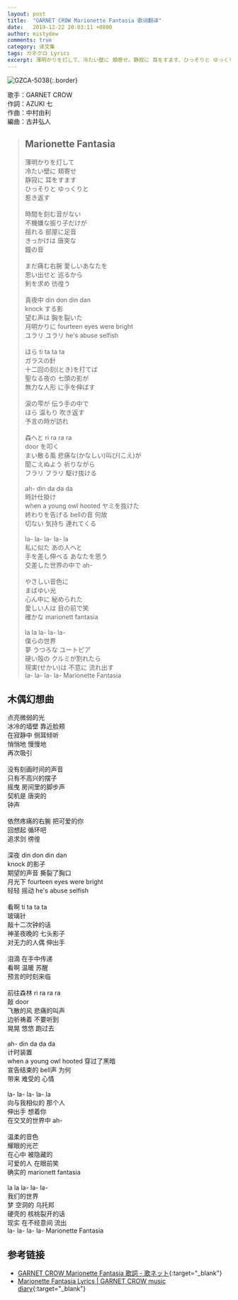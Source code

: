 ```yaml
---
layout: post
title:  "GARNET CROW Marionette Fantasia 歌词翻译"
date:   2019-12-22 20:03:11 +0800
author: mistydew
comments: true
category: 译文集
tags: ガネクロ Lyrics
excerpt: 薄明かりを灯して、冷たい壁に 頬寄せ。静寂に 耳をすます、ひっそりと ゆっくりと、惹き返す。
---
```

![GZCA-5038](https://crowsub.github.io/assets/images/discography/album/GZCA-5038.jpg){:.border}

歌手：GARNET CROW<br>
作詞：AZUKI 七<br>
作曲：中村由利<br>
編曲：古井弘人

<blockquote class="lyric-original">
  <h2>Marionette Fantasia</h2>
  <p>
    薄明かりを灯して<br>
    冷たい壁に 頬寄せ<br>
    静寂に 耳をすます<br>
    ひっそりと ゆっくりと<br>
    惹き返す<br>
    <br>
    時間を刻む音がない<br>
    不機嫌な振り子だけが<br>
    揺れる 部屋に足音<br>
    きっかけは 唐突な<br>
    鐘の音<br>
    <br>
    まだ痛む右腕 愛しいあなたを<br>
    思い出せと 巡るから<br>
    剣を求め 彷徨う<br>
    <br>
    真夜中 din don din dan<br>
    knock する影<br>
    望む声は 胸を裂いた<br>
    月明かりに fourteen eyes were bright<br>
    ユラリ ユラリ he's abuse selfish<br>
    <br>
    ほら ti ta ta ta<br>
    ガラスの針<br>
    十二回の刻(とき)を打てば<br>
    聖なる夜の 七頭の影が<br>
    無力な人形 に手を伸ばす<br>
    <br>
    涙の雫が 伝う手の中で<br>
    ほら 温もり 吹き返す<br>
    予言の時が訪れ<br>
    <br>
    森へと ri ra ra ra <br>
    door を叩く<br>
    まい散る風 悲痛な(かなしい)叫び(こえ)が<br>
    聞こえぬよう 祈りながら<br>
    フラリ フラリ 駆け抜ける<br>
    <br>
    ah- din da da da<br>
    時計仕掛け<br>
    when a young owl hooted ヤミを抜けた<br>
    終わりを告げる bellの音 何故<br>
    切ない 気持ち 連れてくる<br>
    <br>
    la- la- la- la- la<br>
    私に似た あの人へと<br>
    手を差し伸べる あなたを思う<br>
    交差した世界の中で ah-<br>
    <br>
    やさしい音色に<br>
    まばゆい光<br>
    心ん中に 秘められた<br>
    愛しい人は 目の前で笑<br>
    確かな marionett fantasia<br>
    <br>
    la la la- la- la-<br>
    僕らの世界<br>
    夢 うつろな ユートピア<br>
    硬い殻の クルミが割れたら<br>
    現実(せかい)は 不意に 流れ出す<br>
    la- la- la- la- Marionette Fantasia
  </p>
</blockquote>

<div class="lyric-translation">
  <h2>木偶幻想曲</h2>
  <p>
    点亮微弱的光<br>
    冰冷的墙壁 靠近脸颊<br>
    在寂静中 侧耳倾听<br>
    悄悄地 慢慢地<br>
    再次吸引<br>
    <br>
    没有刻画时间的声音<br>
    只有不高兴的摆子<br>
    摇曳 房间里的脚步声<br>
    契机是 唐突的<br>
    钟声<br>
    <br>
    依然疼痛的右腕 把可爱的你<br>
    回想起 循环吧<br>
    追求剑 徬徨<br>
    <br>
    深夜 din don din dan<br>
    knock 的影子<br>
    期望的声音 撕裂了胸口<br>
    月光下 fourteen eyes were bright<br>
    轻轻 摇动 he's abuse selfish<br>
    <br>
    看啊 ti ta ta ta<br>
    玻璃针<br>
    敲十二次钟的话<br>
    神圣夜晚的 七头影子<br>
    对无力的人偶 伸出手<br>
    <br>
    泪滴 在手中传递<br>
    看啊 温暖 苏醒<br>
    预言的时刻来临<br>
    <br>
    前往森林 ri ra ra ra<br>
    敲 door<br>
    飞散的风 悲痛的叫声<br>
    边祈祷着 不要听到<br>
    晃晃 悠悠 跑过去<br>
    <br>
    ah- din da da da<br>
    计时装置<br>
    when a young owl hooted 穿过了黑暗<br>
    宣告结束的 bell声 为何<br>
    带来 难受的 心情<br>
    <br>
    la- la- la- la- la<br>
    向与我相似的 那个人<br>
    伸出手 想着你<br>
    在交叉的世界中 ah-<br>
    <br>
    温柔的音色<br>
    耀眼的光芒<br>
    在心中 被隐藏的<br>
    可爱的人 在眼前笑<br>
    确实的 marionett fantasia<br>
    <br>
    la la la- la- la-<br>
    我们的世界<br>
    梦 空洞的 乌托邦<br>
    硬壳的 核桃裂开的话<br>
    现实 在不经意间 流出<br>
    la- la- la- la- Marionette Fantasia
  </p>
</div>

## 参考链接

* [GARNET CROW Marionette Fantasia 歌詞 - 歌ネット](https://www.uta-net.com/song/20214){:target="_blank"}
* [Marionette Fantasia Lyrics \| GARNET CROW music diary](https://crowsub.github.io/lyrics/original/Marionette%20Fantasia.html){:target="_blank"}

